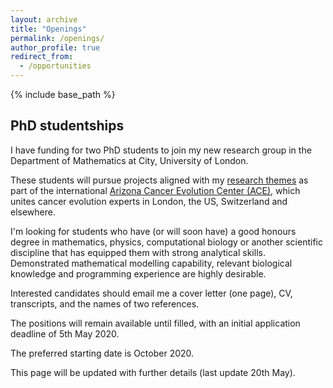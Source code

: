 ```yaml
---
layout: archive
title: "Openings"
permalink: /openings/
author_profile: true
redirect_from:
  - /opportunities
---
```


{% include base_path %}

## PhD studentships

I have funding for two PhD students to join my new research group in the Department of Mathematics at City, University of London.

These students will pursue projects aligned with my [research themes](research.md) as part of the international [Arizona Cancer Evolution Center (ACE)](http://cancer-insights.asu.edu), which unites cancer evolution experts in London, the US, Switzerland and elsewhere.

I'm looking for students who have (or will soon have) a good honours degree in mathematics, physics, computational biology or another scientific discipline that has equipped them with strong analytical skills. Demonstrated mathematical modelling capability, relevant biological knowledge and programming experience are highly desirable.

Interested candidates should email me a cover letter (one page), CV, transcripts, and the names of two references.

The positions will remain available until filled, with an initial application deadline of 5th May 2020.

The preferred starting date is October 2020.

This page will be updated with further details (last update 20th May).
